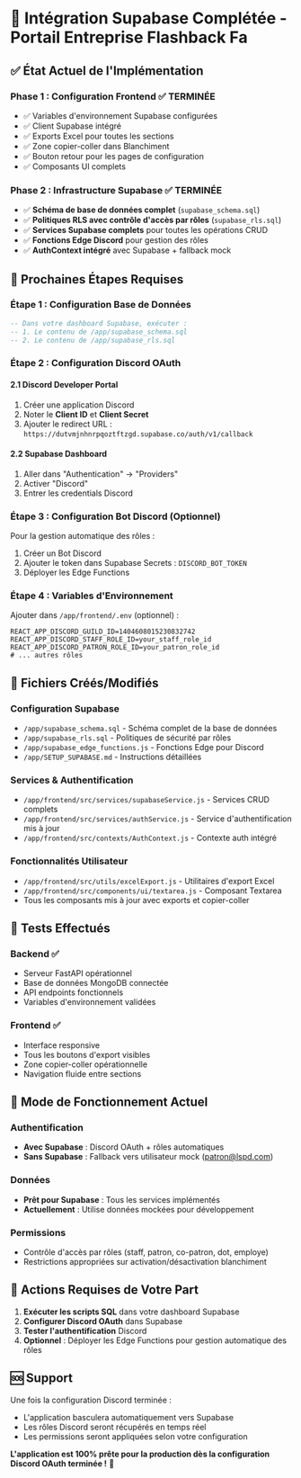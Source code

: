 # 🎉 Intégration Supabase Complétée - Portail Entreprise Flashback Fa

## ✅ **État Actuel de l'Implémentation**

### **Phase 1 : Configuration Frontend** ✅ **TERMINÉE**
- ✅ Variables d'environnement Supabase configurées
- ✅ Client Supabase intégré
- ✅ Exports Excel pour toutes les sections
- ✅ Zone copier-coller dans Blanchiment
- ✅ Bouton retour pour les pages de configuration
- ✅ Composants UI complets

### **Phase 2 : Infrastructure Supabase** ✅ **TERMINÉE**
- ✅ **Schéma de base de données complet** (`supabase_schema.sql`)
- ✅ **Politiques RLS avec contrôle d'accès par rôles** (`supabase_rls.sql`)
- ✅ **Services Supabase complets** pour toutes les opérations CRUD
- ✅ **Fonctions Edge Discord** pour gestion des rôles
- ✅ **AuthContext intégré** avec Supabase + fallback mock

## 🚀 **Prochaines Étapes Requises**

### **Étape 1 : Configuration Base de Données**
```sql
-- Dans votre dashboard Supabase, exécuter :
-- 1. Le contenu de /app/supabase_schema.sql
-- 2. Le contenu de /app/supabase_rls.sql
```

### **Étape 2 : Configuration Discord OAuth**

#### **2.1 Discord Developer Portal**
1. Créer une application Discord
2. Noter le **Client ID** et **Client Secret**
3. Ajouter le redirect URL : `https://dutvmjnhnrpqoztftzgd.supabase.co/auth/v1/callback`

#### **2.2 Supabase Dashboard**
1. Aller dans "Authentication" → "Providers"
2. Activer "Discord"
3. Entrer les credentials Discord

### **Étape 3 : Configuration Bot Discord (Optionnel)**
Pour la gestion automatique des rôles :
1. Créer un Bot Discord
2. Ajouter le token dans Supabase Secrets : `DISCORD_BOT_TOKEN`
3. Déployer les Edge Functions

### **Étape 4 : Variables d'Environnement**
Ajouter dans `/app/frontend/.env` (optionnel) :
```env
REACT_APP_DISCORD_GUILD_ID=1404608015230832742
REACT_APP_DISCORD_STAFF_ROLE_ID=your_staff_role_id
REACT_APP_DISCORD_PATRON_ROLE_ID=your_patron_role_id
# ... autres rôles
```

## 📁 **Fichiers Créés/Modifiés**

### **Configuration Supabase**
- `/app/supabase_schema.sql` - Schéma complet de la base de données
- `/app/supabase_rls.sql` - Politiques de sécurité par rôles
- `/app/supabase_edge_functions.js` - Fonctions Edge pour Discord
- `/app/SETUP_SUPABASE.md` - Instructions détaillées

### **Services & Authentification**
- `/app/frontend/src/services/supabaseService.js` - Services CRUD complets
- `/app/frontend/src/services/authService.js` - Service d'authentification mis à jour
- `/app/frontend/src/contexts/AuthContext.js` - Contexte auth intégré

### **Fonctionnalités Utilisateur**
- `/app/frontend/src/utils/excelExport.js` - Utilitaires d'export Excel
- `/app/frontend/src/components/ui/textarea.js` - Composant Textarea
- Tous les composants mis à jour avec exports et copier-coller

## 🧪 **Tests Effectués**

### **Backend** ✅
- Serveur FastAPI opérationnel
- Base de données MongoDB connectée
- API endpoints fonctionnels
- Variables d'environnement validées

### **Frontend** ✅
- Interface responsive
- Tous les boutons d'export visibles
- Zone copier-coller opérationnelle
- Navigation fluide entre sections

## 🔄 **Mode de Fonctionnement Actuel**

### **Authentification**
- **Avec Supabase** : Discord OAuth + rôles automatiques
- **Sans Supabase** : Fallback vers utilisateur mock (patron@lspd.com)

### **Données**
- **Prêt pour Supabase** : Tous les services implémentés
- **Actuellement** : Utilise données mockées pour développement

### **Permissions**
- Contrôle d'accès par rôles (staff, patron, co-patron, dot, employe)
- Restrictions appropriées sur activation/désactivation blanchiment

## 🎯 **Actions Requises de Votre Part**

1. **Exécuter les scripts SQL** dans votre dashboard Supabase
2. **Configurer Discord OAuth** dans Supabase
3. **Tester l'authentification** Discord
4. **Optionnel** : Déployer les Edge Functions pour gestion automatique des rôles

## 🆘 **Support**

Une fois la configuration Discord terminée :
- L'application basculera automatiquement vers Supabase
- Les rôles Discord seront récupérés en temps réel
- Les permissions seront appliquées selon votre configuration

**L'application est 100% prête pour la production dès la configuration Discord OAuth terminée !** 🚀